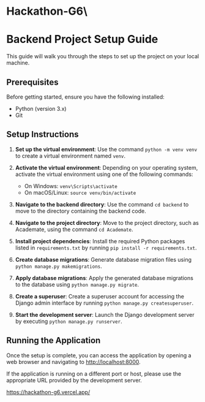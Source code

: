 # Hackathon-G6\
# Backend Project Setup Guide

This guide will walk you through the steps to set up the project on your local machine.

## Prerequisites

Before getting started, ensure you have the following installed:

- Python (version 3.x)
- Git

## Setup Instructions

1. **Set up the virtual environment**: Use the command `python -m venv venv` to create a virtual environment named `venv`.

2. **Activate the virtual environment**: Depending on your operating system, activate the virtual environment using one of the following commands:
   - On Windows: `venv\Scripts\activate`
   - On macOS/Linux: `source venv/bin/activate`

3. **Navigate to the backend directory**: Use the command `cd backend` to move to the directory containing the backend code.

4. **Navigate to the project directory**: Move to the project directory, such as Academate, using the command `cd Academate`.

5. **Install project dependencies**: Install the required Python packages listed in `requirements.txt` by running `pip install -r requirements.txt`.

6. **Create database migrations**: Generate database migration files using `python manage.py makemigrations`.

7. **Apply database migrations**: Apply the generated database migrations to the database using `python manage.py migrate`.

8. **Create a superuser**: Create a superuser account for accessing the Django admin interface by running `python manage.py createsuperuser`.

9. **Start the development server**: Launch the Django development server by executing `python manage.py runserver`.

## Running the Application

Once the setup is complete, you can access the application by opening a web browser and navigating to [http://localhost:8000](http://localhost:8000).

If the application is running on a different port or host, please use the appropriate URL provided by the development server.

https://hackathon-g6.vercel.app/
